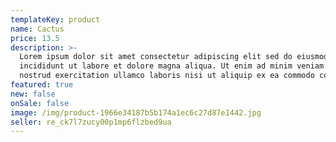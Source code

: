 ```yaml
---
templateKey: product
name: Cactus
price: 13.5
description: >-
  Lorem ipsum dolor sit amet consectetur adipiscing elit sed do eiusmod tempor
  incididunt ut labore et dolore magna aliqua. Ut enim ad minim veniam quis
  nostrud exercitation ullamco laboris nisi ut aliquip ex ea commodo consequat.
featured: true
new: false
onSale: false
image: /img/product-1966e34187b5b174a1ec6c27d87e1442.jpg
seller: re_ck7l7zucy00p1mp6flzbed9ua
---
```

